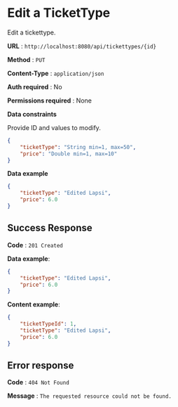 # Edit a TicketType

Edit a tickettype.

**URL** : `http://localhost:8080/api/tickettypes/{id}`

**Method** : `PUT`

**Content-Type** : `application/json`

**Auth required** : No

**Permissions required** : None 

**Data constraints**

Provide ID and values to modify.

```json
{
    "ticketType": "String min=1, max=50",
    "price": "Double min=1, max=10"
}
```

**Data example**

```json
{
    "ticketType": "Edited Lapsi",
    "price": 6.0
}
```

## Success Response

**Code** : `201 Created`

**Data example**:

```json
{
    "ticketType": "Edited Lapsi",
    "price": 6.0
}
```

**Content example**:

```json
{
    "ticketTypeId": 1,
    "ticketType": "Edited Lapsi",
    "price": 6.0
}
```

## Error response  

**Code** : `404 Not Found`  

**Message** : `The requested resource could not be found.`
